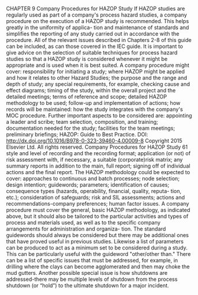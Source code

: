  CHAPTER 9
Company Procedures for HAZOP Study
If HAZOP studies are regularly used as part of a company's process
hazard studies, a company procedure on the execution of a HAZOP
study is recommended. This helps greatly in the uniformity of applica-
tion and maintenance of standards and simplifies the reporting of any
study carried out in accordance with the procedure. All of the relevant
issues described in Chapters 2-8 of this guide can be included, as can
those covered in the IEC guide. It is important to give advice on the
selection of suitable techniques for process hazard studies so that a
HAZOP study is considered whenever it might be appropriate and is
used when it is best suited.
A company procedure might cover:
responsibility for initiating a study;
where HAZOP might be applied and how it relates to other
Hazard Studies;
the purpose and the range and depth of study;
any special requirements, for example, checking cause and effect
diagrams;
timing of the study, within the overall project and the detailed
meetings;
terms of reference and scope;
detailed HAZOP methodology to be used;
follow-up and implementation of actions;
how records will be maintained:
how the study integrates with the company's MOC procedure.
Further important aspects to be considered are:
appointing a leader and scribe;
team selection, composition, and training;
documentation needed for the study;
facilities for the team meetings;
preliminary briefings;
HAZOP: Guide to Best Practice. DOI: http://dx.doi.org/10.1016/B978-0-323-39460-4.00009-8 Copyright 2015 Elsevier Ltd. All rights reserved. Company Procedures for HAZOP Study
61
style and level of recording and the recording format;
application (or not) of risk assessment with, if necessary, a
suitable (corporate)risk matrix;
any summary reports in addition to the main, full report;
signing off of individual actions and the final report.
The HAZOP methodology could be expected to cover:
approaches to continuous and batch processes;
node selection;
design intention;
guidewords;
parameters;
identification of causes;
consequence types (hazards, operability, financial, quality, reputa-
tion, etc.);
consideration of safeguards;
risk and SIL assessments;
actions and recommendations-company preferences;
human factor issues.
A company procedure must cover the general, basic HAZOP methodology, as indicated above, but it should also be tailored to the particular activities and types of process and materials used, as well as to the specific company arrangements for administration and organiza- tion. The standard guidewords should always be considered but there may be additional ones that have proved useful in previous studies. Likewise a list of parameters can be produced to act as a minimum set to be considered during a study. This can be particularly useful with the guideword "other/other than." There can be a list of specific issues that must be addressed, for example, in drilling where the clays can become agglomerated and then may choke the mud gutters. Another possible special issue is how shutdowns are addressed-there may be multiple levels of shutdown from the process shutdown (or “hold”) to the ultimate shutdown for a major incident. 